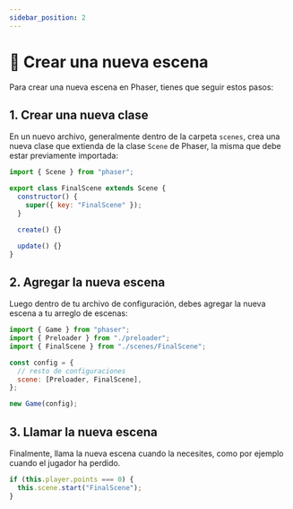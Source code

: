 ```yaml
---
sidebar_position: 2
---
```


# 🚧 Crear una nueva escena

Para crear una nueva escena en Phaser, tienes que seguir estos pasos:

## 1. Crear una nueva clase

En un nuevo archivo, generalmente dentro de la carpeta `scenes`, crea una nueva clase que extienda de la clase `Scene` de Phaser, la misma que debe estar previamente importada:

```js
import { Scene } from "phaser";

export class FinalScene extends Scene {
  constructor() {
    super({ key: "FinalScene" });
  }

  create() {}

  update() {}
}
```

## 2. Agregar la nueva escena

Luego dentro de tu archivo de configuración, debes agregar la nueva escena a tu arreglo de escenas:

```js
import { Game } from "phaser";
import { Preloader } from "./preloader";
import { FinalScene } from "./scenes/FinalScene";

const config = {
  // resto de configuraciones
  scene: [Preloader, FinalScene],
};

new Game(config);
```

## 3. Llamar la nueva escena

Finalmente, llama la nueva escena cuando la necesites, como por ejemplo cuando el jugador ha perdido.

```js
if (this.player.points === 0) {
  this.scene.start("FinalScene");
}
```
